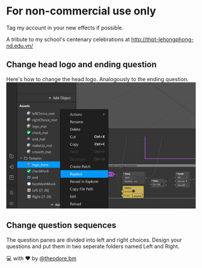 # For non-commercial use only

Tag my account in your new effects if possible.

A tribute to my school's centenary celebrations at http://thpt-lehongphong-nd.edu.vn/

## Change head logo and ending question
Here's how to change the head logo. Analogously to the ending question.
![Change head logo](docs/logoChange.png)

## Change question sequences
The question panes are divided into left and right choices.
Design your questions and put them in two seperate folders named Left and Right.

:computer: with :heart: by [@theodore.bm](https://www.instagram.com/theodore.bm/)
